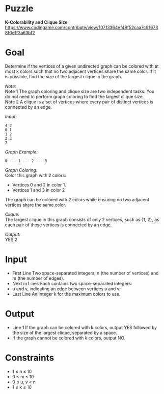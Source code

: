 # Puzzle
**K-Colorability and Clique Size** https://www.codingame.com/contribute/view/10713364ef48f52caa7c916738f0e1f3a63bf2

# Goal
Determine if the vertices of a given undirected graph can be colored with at most k colors such that no two adjacent vertices share the same color. If it is possible, find the size of the largest clique in the graph.

*Note:*  
Note 1 The graph coloring and clique size are two independent tasks. You do not need to perform graph coloring to find the largest clique size.  
Note 2 A clique is a set of vertices where every pair of distinct vertices is connected by an edge.

*Input:*  
```
4 3
0 1
1 2
2 3
2
```

*Graph Example:*
```
0 --- 1 --- 2 --- 3
```

*Graph Coloring:*  
Color this graph with 2 colors:  
* Vertices 0 and 2 in color 1.
* Vertices 1 and 3 in color 2

The graph can be colored with 2 colors while ensuring no two adjacent vertices share the same color.

*Clique:*  
The largest clique in this graph consists of only 2 vertices, such as {1, 2}, as each pair of these vertices is connected by an edge.

*Output:*  
YES 2

# Input
* First Line Two space-separated integers, n (the number of vertices) and m (the number of edges).
* Next m Lines Each contains two space-separated integers:
* u and v, indicating an edge between vertices u and v.
* Last Line An integer k for the maximum colors to use.

# Output
* Line 1 If the graph can be colored with k colors, output YES followed by the size of the largest clique, separated by a space.
* If the graph cannot be colored with k colors, output NO.

# Constraints
* 1 ≤ n ≤ 10
* 0 ≤ m ≤ 10
* 0 ≤ u, v < n
* 1 ≤ k ≤ 10
